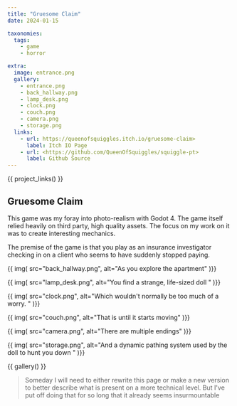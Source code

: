 ```yaml
---
title: "Gruesome Claim"
date: 2024-01-15

taxonomies:
  tags:
    - game
    - horror

extra:
  image: entrance.png
  gallery:
    - entrance.png
    - back_hallway.png
    - lamp_desk.png
    - clock.png
    - couch.png
    - camera.png
    - storage.png
  links:
    - url: https://queenofsquiggles.itch.io/gruesome-claim>
      label: Itch IO Page
    - url: <https://github.com/QueenOfSquiggles/squiggle-pt>
      label: Github Source
---
```

{{  project_links() }}
>
## Gruesome Claim

This game was my foray into photo-realism with Godot 4. The game itself relied heavily on third party, high quality assets. The focus on my work on it was to create interesting mechanics.

The premise of the game is that you play as an insurance investigator checking in on a client who seems to have suddenly stopped paying.

{{ img(
  src="back_hallway.png",
  alt="As you explore the apartment"
)}}

{{ img(
  src="lamp_desk.png",
  alt="You find a strange, life-sized doll "
)}}

{{ img(
  src="clock.png",
  alt="Which wouldn't normally be too much of a worry. "
)}}

{{ img(
  src="couch.png",
  alt="That is until it starts moving"
)}}

{{ img(
  src="camera.png",
  alt="There are multiple endings"
)}}

{{ img(
  src="storage.png",
  alt="And a dynamic pathing system used by the doll to hunt you down
"
)}}

{{ gallery() }}

> Someday I will need to either rewrite this page or make a new version to better describe what is present on a more technical level. But I've put off doing that for so long that it already seems insurmountable

